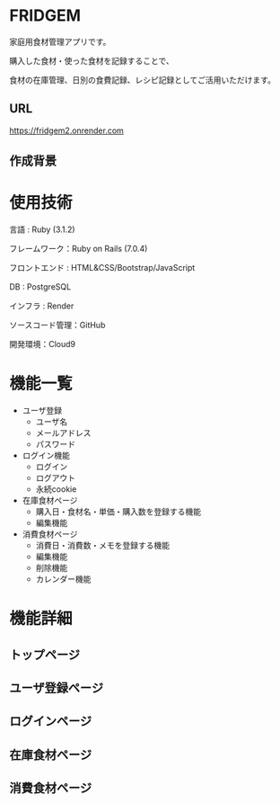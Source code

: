 # FRIDGEM
家庭用食材管理アプリです。

購入した食材・使った食材を記録することで、

食材の在庫管理、日別の食費記録、レシピ記録としてご活用いただけます。

## URL
https://fridgem2.onrender.com

## 作成背景

# 使用技術
言語 : Ruby (3.1.2)　　

フレームワーク：Ruby on Rails (7.0.4)　　

フロントエンド : HTML&CSS/Bootstrap/JavaScript　　

DB : PostgreSQL　　

インフラ : Render　　

ソースコード管理：GitHub　　

開発環境：Cloud9　　

# 機能一覧
- ユーザ登録
   - ユーザ名
   - メールアドレス
   - パスワード
- ログイン機能
   - ログイン
   - ログアウト
   - 永続cookie
- 在庫食材ページ
   - 購入日・食材名・単価・購入数を登録する機能
   - 編集機能
- 消費食材ページ
   - 消費日・消費数・メモを登録する機能
   - 編集機能
   - 削除機能
   - カレンダー機能

# 機能詳細
## トップページ
## ユーザ登録ページ
## ログインページ
## 在庫食材ページ
## 消費食材ページ


